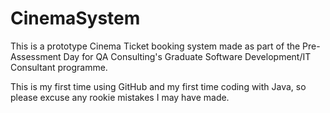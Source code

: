 # CinemaSystem

This is a prototype Cinema Ticket booking system made as part of the Pre-Assessment Day for QA Consulting's Graduate
Software Development/IT Consultant programme.

This is my first time using GitHub and my first time coding with Java, so please excuse any rookie mistakes I may have made.
